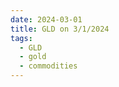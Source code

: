 ```yaml
---
date: 2024-03-01
title: GLD on 3/1/2024
tags: 
  - GLD
  - gold
  - commodities
---
```

<div class="post">
<snapshot-grid 
    :reports="['2024/02/29/CTA/gold', '2024/03/01/CTA/gold', '2024/03/01/MTP/GLD']"
    chart="2024/03/01/Chart/GLD"
/>
<p>

</p>
<p>

</p>
</div>